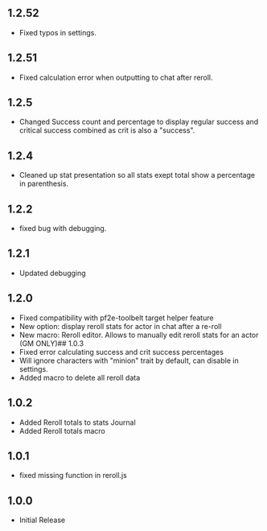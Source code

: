 ## 1.2.52
- Fixed typos in settings.

## 1.2.51
- Fixed calculation error when outputting to chat after reroll. 

## 1.2.5
- Changed Success count and percentage to display regular success and critical success combined as crit is also a "success".

## 1.2.4
- Cleaned up stat presentation so all stats exept total show a percentage in parenthesis.

## 1.2.2
- fixed bug with debugging.

## 1.2.1
- Updated debugging 

## 1.2.0 
- Fixed compatibility with pf2e-toolbelt target helper feature
- New option: display reroll stats for actor in chat after a re-roll
- New macro: Reroll editor. Allows to manually edit reroll stats for an actor (GM ONLY)## 1.0.3
- Fixed error calculating success and crit success percentages
- Will ignore characters with "minion" trait by default, can disable in settings.
- Added macro to delete all reroll data

## 1.0.2
- Added Reroll totals to stats Journal
- Added Reroll totals macro

## 1.0.1
- fixed missing function in reroll.js

## 1.0.0
- Initial Release
